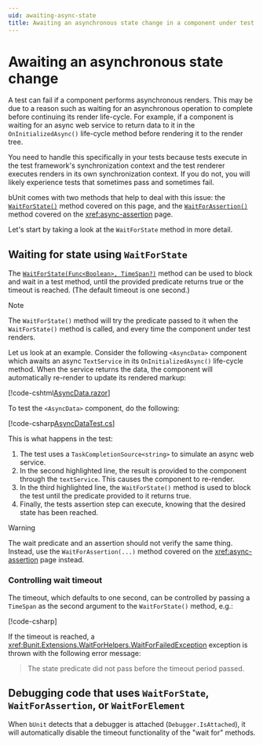 ```yaml
---
uid: awaiting-async-state
title: Awaiting an asynchronous state change in a component under test
---
```


# Awaiting an asynchronous state change

A test can fail if a component performs asynchronous renders. This may be due to a reason such as waiting for an asynchronous operation to complete before continuing its render life-cycle. For example, if a component is waiting for an async web service to return data to it in the `OnInitializedAsync()` life-cycle method before rendering it to the render tree.

You need to handle this specifically in your tests because tests execute in the test framework's synchronization context and the test renderer executes renders in its own synchronization context. If you do not, you will likely experience tests that sometimes pass and sometimes fail.

bUnit comes with two methods that help to deal with this issue: the [`WaitForState()`](xref:Bunit.RenderedFragmentWaitForHelperExtensions.WaitForState(Bunit.IRenderedFragment,Func{System.Boolean},System.Nullable{TimeSpan})) method covered on this page, and the [`WaitForAssertion()`](xref:Bunit.RenderedFragmentWaitForHelperExtensions.WaitForAssertion(Bunit.IRenderedFragment,Action,System.Nullable{TimeSpan})) method covered on the <xref:async-assertion> page.

Let's start by taking a look at the `WaitForState` method in more detail.

## Waiting for state using `WaitForState`

The [`WaitForState(Func<Boolean>, TimeSpan?)`](xref:Bunit.RenderedFragmentWaitForHelperExtensions.WaitForState(Bunit.IRenderedFragment,Func{System.Boolean},System.Nullable{TimeSpan})) method can be used to block and wait in a test method, until the provided predicate returns true or the timeout is reached. (The default timeout is one second.)

> [!NOTE]
> The `WaitForState()` method will try the predicate passed to it when the `WaitForState()` method is called, and every time the component under test renders.

Let us look at an example. Consider the following `<AsyncData>` component which awaits an async `TextService` in its `OnInitializedAsync()` life-cycle method. When the service returns the data, the component will automatically re-render to update its rendered markup:

[!code-cshtml[AsyncData.razor](../../../samples/components/AsyncData.razor)]

To test the `<AsyncData>` component, do the following:

[!code-csharp[AsyncDataTest.cs](../../../samples/tests/xunit/AsyncDataTest.cs?start=15&end=27&highlight=1,7,10,13)]

This is what happens in the test:

1. The test uses a `TaskCompletionSource<string>` to simulate an async web service.
2. In the second highlighted line, the result is provided to the component through the `textService`. This causes the component to re-render.
3. In the third highlighted line, the `WaitForState()` method is used to block the test until the predicate provided to it returns true.
4. Finally, the tests assertion step can execute, knowing that the desired state has been reached.

> [!WARNING]
> The wait predicate and an assertion should not verify the same thing. Instead, use the `WaitForAssertion(...)` method covered on the <xref:async-assertion> page instead.
 
### Controlling wait timeout

The timeout, which defaults to one second, can be controlled by passing a `TimeSpan` as the second argument to the `WaitForState()` method, e.g.:

[!code-csharp[](../../../samples/tests/xunit/AsyncDataTest.cs?start=43&end=43)]

If the timeout is reached, a <xref:Bunit.Extensions.WaitForHelpers.WaitForFailedException> exception is thrown with the following error message:

> The state predicate did not pass before the timeout period passed.

## Debugging code that uses `WaitForState`, `WaitForAssertion`, or `WaitForElement`

When `bUnit` detects that a debugger is attached (`Debugger.IsAttached`), it will automatically disable the timeout functionality of the "wait for" methods.